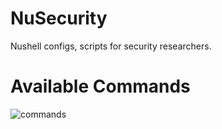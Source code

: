 # NuSecurity
Nushell configs, scripts for security researchers.

# Available Commands
![commands](https://github.com/user-attachments/assets/20987f8e-d00b-40d9-92c2-c58256d914bf)
